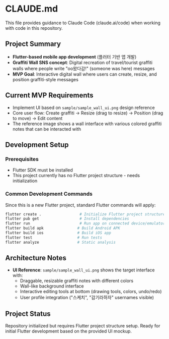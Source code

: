 # CLAUDE.md

This file provides guidance to Claude Code (claude.ai/code) when working with code in this repository.

## Project Summary
- **Flutter-based mobile app development** (플러터 기반 앱 개발)
- **Graffiti Wall SNS concept**: Digital recreation of travel/tourist graffiti walls where people write "oo왔다감!" (someone was here) messages
- **MVP Goal**: Interactive digital wall where users can create, resize, and position graffiti-style messages

## Current MVP Requirements
- Implement UI based on `sample/sample_wall_ui.png` design reference
- Core user flow: Create graffiti → Resize (drag to resize) → Position (drag to move) → Edit content
- The reference image shows a wall interface with various colored graffiti notes that can be interacted with

## Development Setup

### Prerequisites
- Flutter SDK must be installed
- This project currently has no Flutter project structure - needs initialization

### Common Development Commands
Since this is a new Flutter project, standard Flutter commands will apply:
```bash
flutter create .                 # Initialize Flutter project structure
flutter pub get                  # Install dependencies  
flutter run                      # Run app on connected device/emulator
flutter build apk               # Build Android APK
flutter build ios               # Build iOS app
flutter test                    # Run tests
flutter analyze                 # Static analysis
```

## Architecture Notes
- **UI Reference**: `sample/sample_wall_ui.png` shows the target interface with:
  - Draggable, resizable graffiti notes with different colors
  - Wall-like background interface
  - Interactive editing tools at bottom (drawing tools, colors, undo/redo)
  - User profile integration ("스케치", "감기라하자" usernames visible)

## Project Status
Repository initialized but requires Flutter project structure setup. Ready for initial Flutter development based on the provided UI mockup.
